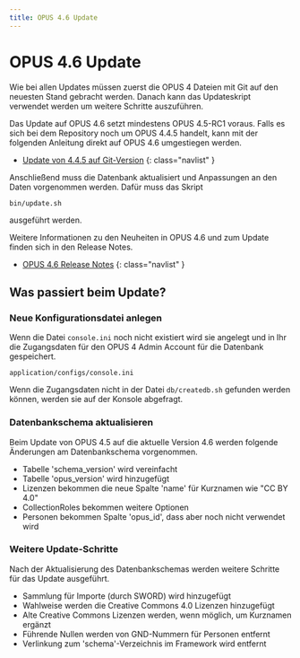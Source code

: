 ```yaml
---
title: OPUS 4.6 Update
---
```


# OPUS 4.6 Update

Wie bei allen Updates müssen zuerst die OPUS 4 Dateien mit Git auf den
neuesten Stand gebracht werden. Danach kann das Updateskript verwendet
werden um weitere Schritte auszuführen.

Das Update auf OPUS 4.6 setzt mindestens OPUS 4.5-RC1 voraus. Falls es
sich bei dem Repository noch um OPUS 4.4.5 handelt, kann mit der folgenden
Anleitung direkt auf OPUS 4.6 umgestiegen werden. 

* [Update von 4.4.5 auf Git-Version](from445.html)
{: class="navlist" }

Anschließend muss die Datenbank aktualisiert und Anpassungen an den Daten 
vorgenommen werden. Dafür muss das Skript

    bin/update.sh

ausgeführt werden.

Weitere Informationen zu den Neuheiten in OPUS 4.6 und zum Update finden
sich in den Release Notes.

* [OPUS 4.6 Release Notes](https://github.com/OPUS4/application/blob/4.6/RELEASE_NOTES.md)
{: class="navlist" }

## Was passiert beim Update?

### Neue Konfigurationsdatei anlegen

Wenn die Datei `console.ini` noch nicht existiert wird sie angelegt und
in Ihr die Zugangsdaten für den OPUS 4 Admin Account für die Datenbank
gespeichert. 

    application/configs/console.ini
    
Wenn die Zugangsdaten nicht in der Datei `db/createdb.sh` gefunden
werden können, werden sie auf der Konsole abgefragt.
 
### Datenbankschema aktualisieren

Beim Update von OPUS 4.5 auf die aktuelle Version 4.6 werden folgende 
Änderungen am Datenbankschema vorgenommen.

* Tabelle 'schema_version' wird vereinfacht
* Tabelle 'opus_version' wird hinzugefügt
* Lizenzen bekommen die neue Spalte 'name' für Kurznamen wie "CC BY 4.0"
* CollectionRoles bekommen weitere Optionen
* Personen bekommen Spalte 'opus_id', dass aber noch nicht verwendet wird

### Weitere Update-Schritte

Nach der Aktualisierung des Datenbankschemas werden weitere Schritte für 
das Update ausgeführt.

* Sammlung für Importe (durch SWORD) wird hinzugefügt
* Wahlweise werden die Creative Commons 4.0 Lizenzen hinzugefügt
* Alte Creative Commons Lizenzen werden, wenn möglich, um Kurznamen ergänzt
* Führende Nullen werden von GND-Nummern für Personen entfernt
* Verlinkung zum 'schema'-Verzeichnis im Framework wird entfernt 


